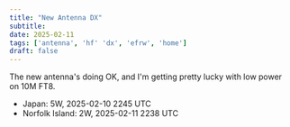 ```yaml
---
title: "New Antenna DX"
subtitle:
date: 2025-02-11
tags: ['antenna', 'hf' 'dx', 'efrw', 'home']
draft: false
---
```


The new antenna's doing OK,
and I'm getting pretty lucky
with low power on 10M FT8.

- Japan: 5W, 2025-02-10 2245 UTC
- Norfolk Island: 2W, 2025-02-11 2238 UTC

<!--more-->
